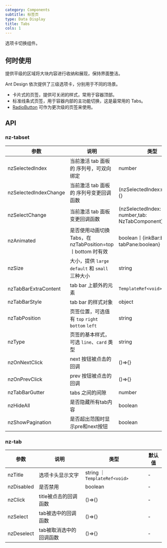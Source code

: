 ```yaml
---
category: Components
subtitle: 标签页
type: Data Display
title: Tabs
cols: 1
---
```


选项卡切换组件。

## 何时使用

提供平级的区域将大块内容进行收纳和展现，保持界面整洁。

Ant Design 依次提供了三级选项卡，分别用于不同的场景。

- 卡片式的页签，提供可关闭的样式，常用于容器顶部。
- 标准线条式页签，用于容器内部的主功能切换，这是最常用的 Tabs。
- [RadioButton](/components/radio/zh/#components-radio-demo-radiobutton) 可作为更次级的页签来使用。

## API

### nz-tabset

| 参数 | 说明 | 类型 | 默认值 |
| --- | --- | --- | --- |
| nzSelectedIndex | 当前激活 tab 面板的 序列号，可双向绑定 | number | 无 |
| nzSelectedIndexChange | 当前激活 tab 面板的 序列号变更回调函数 | (nzSelectedIndex:number)=>{} | 无 |
| nzSelectChange | 当前激活 tab 面板变更回调函数 | (nzSelectedIndex: number,tab: NzTabComponent)=>{} | 无 |
| nzAnimated | 是否使用动画切换 Tabs，在 nzTabPosition=top丨bottom 时有效 | boolean丨{inkBar:boolean, tabPane:boolean} | true, 当 type="card" 时为 false |
| nzSize | 大小，提供 `large` `default` 和 `small` 三种大小 | string | 'default' |
| nzTabBarExtraContent | tab bar 上额外的元素 | `TemplateRef<void>` | 无 |
| nzTabBarStyle | tab bar 的样式对象 | object | - |
| nzTabPosition | 页签位置，可选值有 `top` `right` `bottom` `left` | string | 'top' |
| nzType | 页签的基本样式，可选 `line`、`card` 类型 | string | 'line' |
| nzOnNextClick | next 按钮被点击的回调 | ()=>{} | 无 |
| nzOnPrevClick | prev 按钮被点击的回调 | ()=>{} | 无 |
| nzTabBarGutter | tabs 之间的间隙 | number | 无 |
| nzHideAll | 是否隐藏所有tab内容 | boolean | false |
| nzShowPagination | 是否超出范围时显示pre和next按钮 | boolean | true |

### nz-tab

| 参数 | 说明 | 类型 | 默认值 |
| --- | --- | --- | --- |
| nzTitle | 选项卡头显示文字 | string ｜ `TemplateRef<void>` | - |
| nzDisabled | 是否禁用 | boolean | - |
| nzClick | title被点击的回调函数 | ()=>{} | - |
| nzSelect | tab被选中的回调函数 | ()=>{} | - |
| nzDeselect | tab被取消选中的回调函数 | ()=>{} | - |
